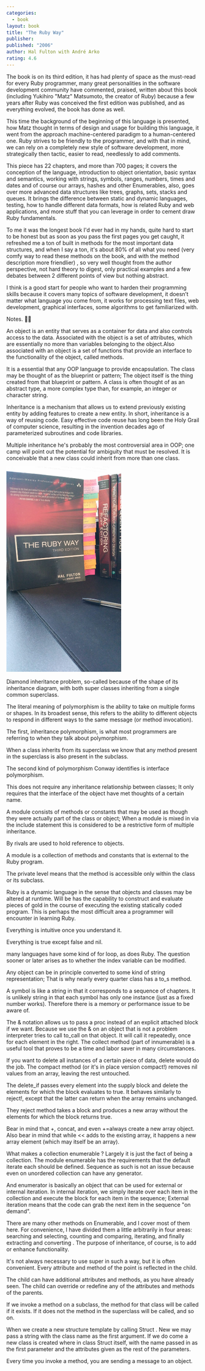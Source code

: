 ```yaml
---
categories:
  - book
layout: book
title: "The Ruby Way"
publisher: 
published: "2006"
author: Hal Fulton with André Arko
rating: 4.6
---
```


The book is on its third edition, it has had plenty of space as the must-read for every Ruby programmer, many great personalities in the software development community have commented, praised, written about this book (including Yukihiro "Matz" Matsumoto, the creator of Ruby) because a few years after Ruby was conceived the first edition was published, and as everything evolved, the book has done as well.

This time the background of the beginning of this language is presented, how Matz thought in terms of design and usage for building this language, it went from the approach machine-centered paradigm to a human-centered one. Ruby strives to be friendly to the programmer, and with that in mind, we can rely on a completely new style of software development, more strategically then tactic, easier to read, needlessly to add comments.

This piece has 22 chapters, and more than 700 pages; it covers the conception of the language, introduction to object orientation, basic syntax and semantics, working with strings, symbols, ranges, numbers, times and dates and of course our arrays, hashes and other Enumerables, also, goes over more advanced data structures like trees, graphs, sets, stacks and queues. It brings the difference between static and dynamic languages, testing, how to handle different data formats, how is related Ruby and web applications, and more stuff that you can leverage in order to cement draw Ruby fundamentals.

To me it was the longest book I'd ever had in my hands, quite hard to start to be honest but as soon as you pass the first pages you get caught, it refreshed me a ton of built in methods for the most important data structures, and when I say a ton, it's about 80% of all what you need (very comfy way to read these methods on the book, and with the method description more friendlier) , so very well thought from the author perspective, not hard theory to digest, only practical examples and a few debates between 2 different points of view but nothing abstract.

I think is a good start for people who want to harden their programming skills because it covers many topics of software development, it doesn’t matter what language you come from, it works for processing text files, web development, graphical interfaces, some algorithms to get familiarized with.

Notes. ✍🏻

An object is an entity that serves as a container for data and also controls access to the data. Associated with the object is a set of attributes, which are essentially no more than variables belonging to the object.Also associated with an object is a set of functions that provide an interface to the functionality of the object, called methods.

It is a essential that any OOP language to provide encapsulation.
The class may be thought of as the blueprint or pattern; The object itself is the thing created from that blueprint or pattern. A class is often thought of as an abstract type, a more complex type than, for example, an integer or character string.

Inheritance is a mechanism that allows us to extend previously existing entity by adding features to create a new entity. In short, inheritance is a way of reusing code. Easy effective code reuse has long been the Holy Grail of computer science, resulting in the invention decades ago of parameterized subroutines and code libraries.

Multiple inheritance he's probably the most controversial area in OOP; one camp will point out the potential for ambiguity that must be resolved. It is conceivable that a new class could inherit from more than one class.

<div><img src='/../graphics/projects/ruby-way.jpeg' alt='agile_dev_rails' style="width:300px;"/></div>

Diamond inheritance problem, so-called because of the shape of its inheritance diagram, with both super classes inheriting from a single common superclass.

The literal meaning of polymorphism is the ability to take on multiple forms or shapes. In its broadest sense, this refers to the ability to different objects to respond in different ways to the same message (or method invocation).

The first, inheritance polymorphism, is what most programmers are referring to when they talk about polymorphism.

When a class inherits from its superclass we know that any method present in the superclass is also present in the subclass.

The second kind of polymorphism Conway identifies is interface polymorphism. 

This does not require any inheritance relationship between classes; It only requires that the interface of the object have met thoughts of a certain name.

A module consists of methods or constants that may be used as though they were actually part of the class or object; When a module is mixed in via the include statement this is considered to be a restrictive form of multiple inheritance.

By rivals are used to hold reference to objects.

A module is a collection of methods and constants that is external to the Ruby program.

The private level means that the method is accessible only within the class or its subclass.

Ruby is a dynamic language in the sense that objects and classes may be altered at runtime. Will be has the capability to construct and evaluate pieces of gold in the course of executing the existing statically coded program. This is perhaps the most difficult area a programmer will encounter in learning Ruby.

Everything is intuitive once you understand it.

Everything is true except false and nil.

many languages have some kind of for loop, as does Ruby. The question sooner or later arises as to whether the index variable can be modified.

Any object can be in principle converted to some kind of string representation; That is why nearly every quarter class has a to_s method.

A symbol is like a string in that it corresponds to a sequence of chapters. It is unlikely string in that each symbol has only one instance (just as a fixed number works). Therefore there is a memory or performance issue to be aware of.

The & notation allows us to pass a proc instead of an explicit attached block if we want. Because we use the & on an object that is not a problem interpreter tries to call to_call on that object. It will call it repeatedly, once for each element in the right.
The collect method (part of innumerable) is a useful tool that proves to be a time and labor saver in many circumstances.

If you want to delete all instances of a certain piece of data, delete would do the job.
The compact method (or it's in place version compact!) removes nil values from an array, leaving the rest untouched.

The delete_if passes every element into the supply block and delete the elements for which the block evaluates to true. It behaves similarly to reject!, except that the latter can return when the array remains unchanged.

They reject method takes a block and produces a new array without the elements for which the block returns true.

Bear in mind that +, concat, and even +=always create a new array object. Also bear in mind that while << adds to the existing array, it happens a new array element (which may itself be an array).

What makes a collection enumerable ? Largely it is just the fact of being a collection. The module enumerable has the requirements that the default iterate each should be defined. Sequence as such is not an issue because even on unordered collection can have any generator.

And enumerator is basically an object that can be used for external or internal iteration. In internal iteration, we simply iterate over each item in the collection and execute the block for each item in the sequence; External iteration means that the code can grab the next item in the sequence "on demand".

There are many other methods on Enumerable, and I cover most of them here. For convenience, I have divided them a little arbitrarily in four areas: searching and selecting, counting and comparing, iterating, and finally extracting and converting .
The purpose of inheritance, of course, is to add or enhance functionality.

It's not always necessary to use super in such a way, but it is often convenient. Every attribute and method of the point is reflected in the child.

The child can have additional attributes and methods, as you have already seen.
The child can override or redefine any of the attributes and methods of the parents.

If we invoke a method on a subclass, the method for that class will be called if it exists. If it does not the method in the superclass will be called, and so on.

When we create a new structure template by calling Struct . New we may pass a string with the class name as the first argument. If we do come a new class is created where in class Struct itself, with the name passed in as the first parameter and the attributes given as the rest of the parameters.

Every time you invoke a method, you are sending a message to an object.